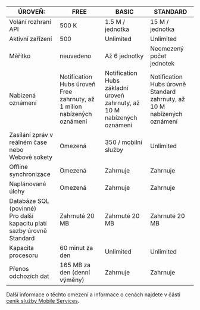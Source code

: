 
| ÚROVEŇ: | FREE | BASIC | STANDARD |
| --- | --- | --- | --- |
| Volání rozhraní API |500 K |1.5 M / jednotka |15 M / jednotka |
| Aktivní zařízení |500 |Unlimited |Unlimited |
| Měřítko |neuvedeno |Až 6 jednotky |Neomezený počet jednotek |
| Nabízená oznámení |Notification Hubs úroveň Free zahrnuty, až 1 milion nabízených oznámení |Notification Hubs základní úroveň zahrnuty, až 10 M nabízených oznámení |Notification Hubs úrovně Standard zahrnuty, až 10 M nabízených oznámení |
| Zasílání zpráv v reálném čase nebo<br/>Webové sokety |Omezená |350 / mobilní služby |Unlimited |
| Offline synchronizace |Omezená |Zahrnuje |Zahrnuje |
| Naplánované úlohy |Omezená |Zahrnuje |Zahrnuje |
| Databáze SQL (povinné) <br/>Pro další kapacitu platí sazby úrovně Standard |Zahrnuté 20 MB |Zahrnuté 20 MB |Zahrnuté 20 MB |
| Kapacita procesoru |60 minut za den |Unlimited |Unlimited |
| Přenos odchozích dat |165 MB za den (denní výměny) |Zahrnuje |Zahrnuje |

Další informace o těchto omezení a informace o cenách najdete v části [ceník služby Mobile Services](https://azure.microsoft.com/pricing/details/mobile-services/). 

